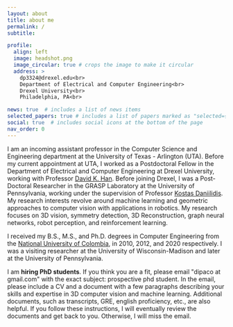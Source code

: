 ```yaml
---
layout: about
title: about me
permalink: /
subtitle: 

profile:
  align: left
  image: headshot.png
  image_circular: true # crops the image to make it circular
  address: >
    dp3324@drexel.edu<br>
    Department of Electrical and Computer Engineering<br>
    Drexel University<br>
    Philadelphia, PA<br>

news: true  # includes a list of news items
selected_papers: true # includes a list of papers marked as "selected={true}"
social: true  # includes social icons at the bottom of the page
nav_order: 0
---
```


I am an incoming assistant professor in the Computer Science and Engineering department at the University of Texas - Arlington (UTA). Before my current appointment at UTA, I worked as a Postdoctoral Fellow in the Department of Electrical and Computer Engineering at Drexel University, working with Professor [David K. Han](https://drexel.edu/engineering/about/faculty-staff/H/han-david/). Before joining Drexel, I was a Post-Doctoral Researcher in the GRASP Laboratory at the University of Pennsylvania, working under the supervision of Professor [Kostas Daniilidis](https://www.cis.upenn.edu/~kostas/). My research interests revolve around machine learning and geometric approaches to computer vision with applications in robotics. My research focuses on 3D vision, symmetry detection, 3D Reconstruction, graph neural networks, robot perception, and reinforcement learning.

I received my B.S., M.S., and Ph.D. degrees in Computer Engineering from the [National University of Colombia](https://medellin.unal.edu.co), in 2010, 2012, and 2020 respectively. I was a visiting researcher at the University of Wisconsin-Madison and later at the University of Pennsylvania.

I am **hiring PhD students**. If you think you are a fit, please email "dipaco at gmail.com" with the exact subject: prospective phd student. In the email, please include a CV and a document with a few paragraphs describing your skills and expertise in 3D computer vision and machine learning. Additional documents, such as transcripts, GRE, english proficiency, etc., are also helpful. If you follow these instructions, I will eventually review the documents and get back to you. Otherwise, I will miss the email. 
